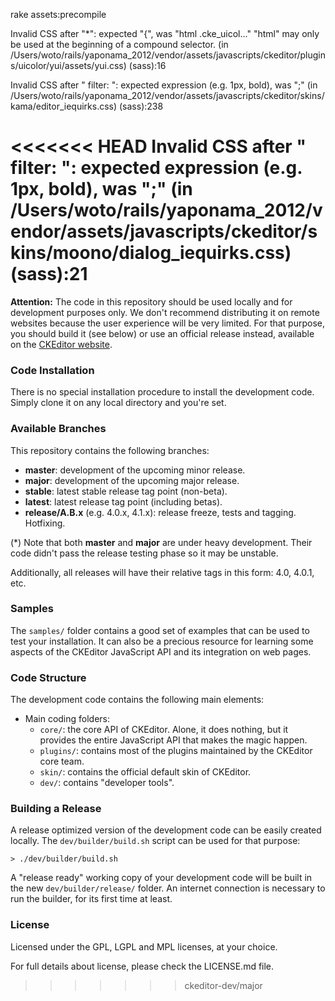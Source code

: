 rake assets:precompile

Invalid CSS after "*": expected "{", was "html .cke_uicol..."
"html" may only be used at the beginning of a compound selector.
  (in /Users/woto/rails/yaponama_2012/vendor/assets/javascripts/ckeditor/plugins/uicolor/yui/assets/yui.css)
(sass):16

Invalid CSS after "	filter: ": expected expression (e.g. 1px, bold), was ";"
  (in /Users/woto/rails/yaponama_2012/vendor/assets/javascripts/ckeditor/skins/kama/editor_iequirks.css)
(sass):238

<<<<<<< HEAD
Invalid CSS after "	filter: ": expected expression (e.g. 1px, bold), was ";"
  (in /Users/woto/rails/yaponama_2012/vendor/assets/javascripts/ckeditor/skins/moono/dialog_iequirks.css)
(sass):21
=======
**Attention:** The code in this repository should be used locally and for
development purposes only. We don't recommend distributing it on remote websites
because the user experience will be very limited. For that purpose, you should
build it (see below) or use an official release instead, available on the
[CKEditor website](http://ckeditor.com).

### Code Installation

There is no special installation procedure to install the development code.
Simply clone it on any local directory and you're set.

### Available Branches

This repository contains the following branches:

  - **master**: development of the upcoming minor release.
  - **major**: development of the upcoming major release.
  - **stable**: latest stable release tag point (non-beta).
  - **latest**: latest release tag point (including betas).
  - **release/A.B.x** (e.g. 4.0.x, 4.1.x): release freeze, tests and tagging.
    Hotfixing.

(*) Note that both **master** and **major** are under heavy development. Their
code didn't pass the release testing phase so it may be unstable.

Additionally, all releases will have their relative tags in this form: 4.0,
4.0.1, etc.

### Samples

The `samples/` folder contains a good set of examples that can be used
to test your installation. It can also be a precious resource for learning
some aspects of the CKEditor JavaScript API and its integration on web pages.

### Code Structure

The development code contains the following main elements:

  - Main coding folders:
    - `core/`: the core API of CKEditor. Alone, it does nothing, but
    it provides the entire JavaScript API that makes the magic happen.
    - `plugins/`: contains most of the plugins maintained by the CKEditor core team.
    - `skin/`: contains the official default skin of CKEditor.
    - `dev/`: contains "developer tools".

### Building a Release

A release optimized version of the development code can be easily created
locally. The `dev/builder/build.sh` script can be used for that purpose:

	> ./dev/builder/build.sh

A "release ready" working copy of your development code will be built in the new
`dev/builder/release/` folder. An internet connection is necessary to run the
builder, for its first time at least.

### License

Licensed under the GPL, LGPL and MPL licenses, at your choice.

For full details about license, please check the LICENSE.md file.
>>>>>>> ckeditor-dev/major
